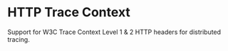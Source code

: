 # HTTP Trace Context

Support for W3C Trace Context Level 1 & 2 HTTP headers for distributed tracing.
